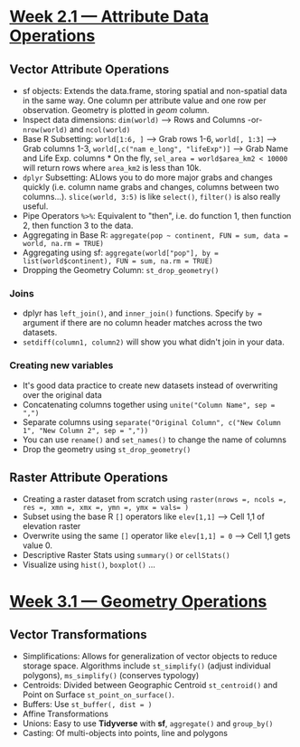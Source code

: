 # [Week 2.1 — Attribute Data Operations](https://docs.google.com/presentation/d/1N0B8u4OBPr9n0mbZgKP-8MX1pl28L6USs8h90VyetUs/edit#slide=id.g57bb6aab40_0_104)
## Vector Attribute Operations
* sf objects: Extends the data.frame, storing spatial and non-spatial data in the same way. One column per attribute value and one row per observation. Geometry is plotted in *geom* column. 
* Inspect data dimensions: `dim(world)` --> Rows and Columns -or- `nrow(world)` and `ncol(world)`
* Base R Subsetting: `world[1:6, ]` --> Grab rows 1-6, `world[, 1:3]` --> Grab columns 1-3, `world[,c("nam e_long", "lifeExp")]` --> Grab Name and Life Exp. columns
        * On the fly, `sel_area = world$area_km2 < 10000` will return rows where `area_km2` is less than 10k. 
* `dplyr` Subsetting: ALlows you to do more major grabs and changes quickly (i.e. column name grabs and changes, columns between two columns...). `slice(world, 3:5)` is like `select()`, `filter()` is also really useful. 
* Pipe Operators `%>%`: Equivalent to "then", i.e. do function 1, then function 2, then function 3 to the data. 
* Aggregating in Base R: `aggregate(pop ~ continent, FUN = sum, data = world, na.rm = TRUE)` 
* Aggregating using sf: `aggregate(world["pop"], by = list(world$continent), FUN = sum, na.rm = TRUE)`
* Dropping the Geometry Column: `st_drop_geometry()`

### Joins
* dplyr has `left_join()`, and `inner_join()` functions. Specify `by =` argument if there are no column header matches across the two datasets.
* `setdiff(column1, column2)` will show you what didn't join in your data. 

### Creating new variables
* It's good data practice to create new datasets instead of overwriting over the original data
* Concatenating columns together using `unite("Column Name", sep = ",")`
* Separate columns using `separate("Original Column", c("New Column 1", "New Column 2", sep = ","))`
* You can use `rename()` and `set_names()` to change the name of columns
* Drop the geometry using `st_drop_geometry()`

## Raster Attribute Operations
* Creating a raster dataset from scratch using `raster(nrows =, ncols =, res =, xmn =, xmx =, ymn =, ymx = vals= )`
* Subset using the base R `[]` operators like `elev[1,1]` --> Cell 1,1 of elevation raster
* Overwrite using the same `[]` operator like `elev[1,1] = 0` --> Cell 1,1 gets value 0. 
* Descriptive Raster Stats using `summary()` or `cellStats()`
* Visualize using `hist()`, `boxplot()` ... 

# [Week 3.1 — Geometry Operations](https://geocompr.robinlovelace.net/geometric-operations.html)

## Vector Transformations
* Simplifications: Allows for generalization of vector objects to reduce storage space. Algorithms include `st_simplify()` (adjust individual polygons), `ms_simplify()` (conserves typology)
* Centroids: Divided between Geographic Centroid `st_centroid()` and Point on Surface `st_point_on_surface()`. 
* Buffers: Use `st_buffer(, dist = )`
* Affine Transformations
* Unions: Easy to use **Tidyverse** with **sf**, `aggregate()` and `group_by()`
* Casting: Of multi-objects into points, line and polygons